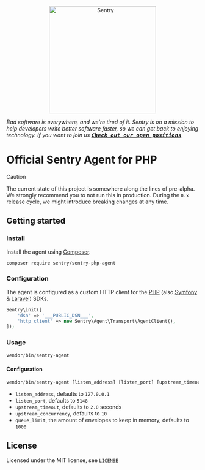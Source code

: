 <p align="center">
  <a href="https://sentry.io/?utm_source=github&utm_medium=logo" target="_blank">
    <picture>
      <source srcset="https://sentry-brand.storage.googleapis.com/sentry-logo-white.png" media="(prefers-color-scheme: dark)" />
      <source srcset="https://sentry-brand.storage.googleapis.com/sentry-logo-black.png" media="(prefers-color-scheme: light), (prefers-color-scheme: no-preference)" />
      <img src="https://sentry-brand.storage.googleapis.com/sentry-logo-black.png" alt="Sentry" width="280">
    </picture>
  </a>
</p>

_Bad software is everywhere, and we're tired of it. Sentry is on a mission to help developers write better software faster, so we can get back to enjoying technology. If you want to join us [<kbd>**Check out our open positions**</kbd>](https://sentry.io/careers/)_

# Official Sentry Agent for PHP

> [!CAUTION]
> The current state of this project is somewhere along the lines of pre-alpha.
> We strongly recommend you to not run this in production.
> During the `0.x` release cycle, we might introduce breaking changes at any time.

## Getting started

### Install

Install the agent using [Composer](https://getcomposer.org/).

```bash
composer require sentry/sentry-php-agent
```

### Configuration

The agent is configured as a custom HTTP client for the [PHP](https://github.com/getsentry/sentry-php) (also [Symfony](https://github.com/getsentry/sentry-symfony) & [Laravel](https://github.com/getsentry/sentry-laravel)) SDKs.

```php
Sentry\init([
    'dsn' => '___PUBLIC_DSN___',
    'http_client' => new Sentry\Agent\Transport\AgentClient(),
]);
```

### Usage

```php
vendor/bin/sentry-agent
```

#### Configuration

```php
vendor/bin/sentry-agent [listen_address] [listen_port] [upstream_timeout] [upstream_concurrency] [queue_limit]
```

- `listen_address`, defaults to `127.0.0.1`
- `listen_port`, defaults to `5148`
- `upstream_timeout`, defaults to `2.0` seconds
- `upstream_concurrency`, defaults to `10`
- `queue_limit`, the amount of envelopes to keep in memory, defaults to `1000`

## License

Licensed under the MIT license, see [`LICENSE`](LICENSE)
